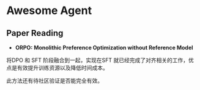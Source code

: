 # Awesome Agent


## Paper Reading


* **ORPO: Monolithic Preference Optimization without Reference Model**

将DPO 和 SFT 阶段融合到一起，实现在SFT 就已经完成了对齐相关的工作，优点是有效提升训练资源以及降低时间成本。

此方法还有待社区验证是否能完全有效。

